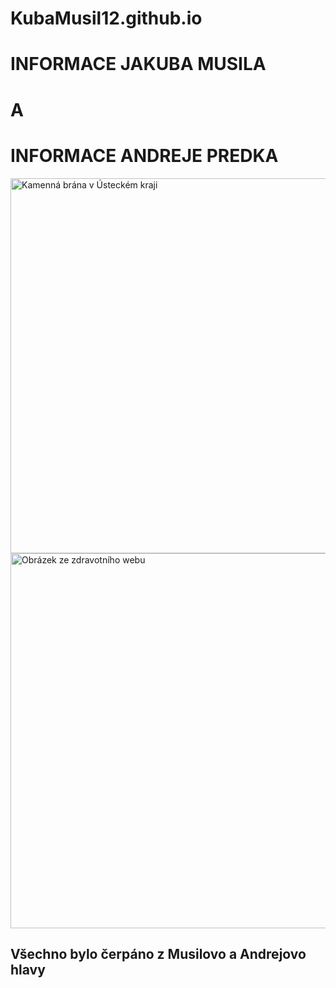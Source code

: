 # KubaMusil12.github.io
<body>
    <h1>
        INFORMACE JAKUBA MUSILA 
    </h1>
    <h1>A</h1>
    <h1>
        INFORMACE ANDREJE PREDKA
    </h1>
    <img src="https://external-content.duckduckgo.com/iu/?u=https%3A%2F%2Fi2.wp.com%2Fepochanacestach.cz%2Fwp-content%2Fuploads%2F2020%2F04%2Fhappymag-cz.jpg%3Ffit%3D900%252C563%26ssl%3D1&f=1&nofb=1&ipt=d318238e4f33562faec815fb11cf402296e1a2589b7a854897cfdfba983802ca" alt="Kamenná brána v Ústeckém kraji" width="600">
    <img src="https://external-content.duckduckgo.com/iu/?u=https%3A%2F%2Fi0.wp.com%2Fwww.northcarolinahealthnews.org%2Fwp-content%2Fuploads%2F2021%2F07%2FScreen-Shot-2021-07-16-at-16.00.53.png%3Ffit%3D1836%252C1378%26ssl%3D1&f=1&nofb=1&ipt=f2035f56d7f9c411fa30d2ce14cb0040fe4f1e36fcf2a4c1d0f58e0fa0545377" alt="Obrázek ze zdravotního webu" width="600">
<h2>Všechno bylo čerpáno z Musilovo a Andrejovo hlavy</h2>
</body>

